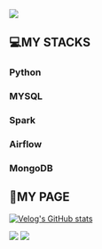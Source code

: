 <img src="https://capsule-render.vercel.app/api?type=waving&color=auto&height=200&section=header&text=SUNHEE'S GITHUB&fontSize=90" />

## 💻MY STACKS
### Python
### MYSQL
### Spark
### Airflow
### MongoDB


## 📝MY PAGE



[![Velog's GitHub stats](https://velog-readme-stats.vercel.app/api/badge?name=velog)](https://velog.io/@leesh970930) 







<img src="https://github-readme-stats.vercel.app/api/top-langs/?username=kaylee125&layout=compact">



 <img src="https://github-readme-stats.vercel.app/api?username=kaylee125&show_icons=true">